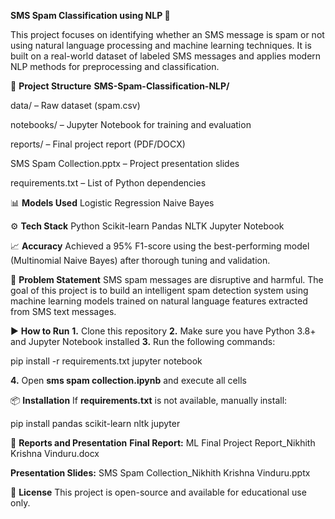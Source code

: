 **SMS Spam Classification using NLP 🚀**

This project focuses on identifying whether an SMS message is spam or not using natural language processing and machine learning techniques. It is built on a real-world dataset of labeled SMS messages and applies modern NLP methods for preprocessing and classification.

📂 **Project Structure**
**SMS-Spam-Classification-NLP/**


data/ – Raw dataset (spam.csv)

notebooks/ – Jupyter Notebook for training and evaluation

reports/ – Final project report (PDF/DOCX)

SMS Spam Collection.pptx – Project presentation slides

requirements.txt – List of Python dependencies



📊 **Models Used**
Logistic Regression
Naive Bayes


⚙️ **Tech Stack**
Python
Scikit-learn
Pandas
NLTK
Jupyter Notebook


📈 **Accuracy**
Achieved a 95% F1-score using the best-performing model (Multinomial Naive Bayes) after thorough tuning and validation.


📌 **Problem Statement**
SMS spam messages are disruptive and harmful. The goal of this project is to build an intelligent spam detection system using machine learning models trained on natural language features extracted from SMS text messages.


▶️ **How to Run**
**1.** Clone this repository
**2.** Make sure you have Python 3.8+ and Jupyter Notebook installed
**3.** Run the following commands:


pip install -r requirements.txt
jupyter notebook


**4.** Open **sms spam collection.ipynb** and execute all cells


📦 **Installation**
If **requirements.txt** is not available, manually install:

pip install pandas scikit-learn nltk jupyter


📄 **Reports and Presentation**
**Final Report:** ML Final Project Report_Nikhith Krishna Vinduru.docx


**Presentation Slides:** SMS Spam Collection_Nikhith Krishna Vinduru.pptx


📜 **License**
This project is open-source and available for educational use only.
